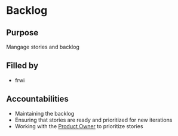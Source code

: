 # Backlog

## Purpose
Mangage stories and backlog

## Filled by
- frwi

## Accountabilities
- Maintaining the backlog
- Ensuring that stories are ready and prioritized for new iterations
- Working with the [Product Owner](https://github.com/queueit/holacracy/blob/master/roles/product-owner.md) to 
  prioritize stories
